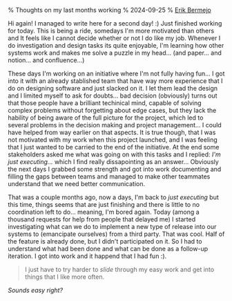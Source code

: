 % Thoughts on my last months working
% 2024-09-25
% [Erik Bermejo](https://github.com/MariposaGentil)

Hi again! I managed to write here for a second day! :)
Just finished working for today. This is being a ride, somedays I'm more motivated than others and It feels like I cannot decide whether or not I do like my job. Whenever I do investigation and design tasks its quite enjoyable, I'm learning how other systems work and makes me solve a puzzle in my head... (and paper... and notion... and confluence...) 

These days I'm working on an initiative where I'm not fully having fun... I got into it with an already stablished team that have way more experience that I do on designing software and just slacked on it. I let them lead the design and I limited myself to ask for doubts... bad decision (obviously) turns out that those people have a brilliant techinical mind, capable of solving complex problems without forgetting about edge cases, but they lack the hability of being aware of the full picture for the project, which led to several problems in the decision making and project management... I could have helped from way earlier on that aspects. It is true though, that I was not motivated with my work when this project launched, and I was feeling that I just wanted to be carried to the end of the initiative. At the end some stakeholders asked me what was going on with this tasks and I replied: *I'm just executing...* which I find really dissapointing as an answer... Obviously the next days I grabbed some strength and got into work documenting and filling the gaps between teams and managed to make other teammates understand that we need better communication. 

That was a couple months ago, now a days, I'm back to *just executing* but this time, things seems that are just finishing and there is little to no coordination left to do... meaning, I'm bored again. Today (among a thousand requests for help from people that delayed me) I started investigating what can we do to implement a new type of release into our systems to (emancipate ourselves) from a third party. That was cool. Half of the feature is already done, but I didn't participated on it. So I had to understand what had been done and what can be done as a follow-up iteration. I got into work and it happend that I had fun :). 


> I just have to try harder to *slide* through my easy work and get into things that I like more often. 

*Sounds easy right?*